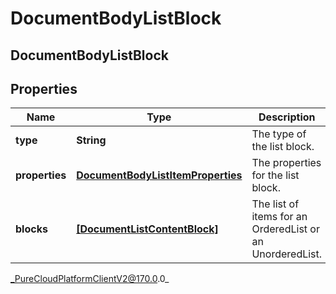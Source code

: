 # DocumentBodyListBlock

## DocumentBodyListBlock

## Properties

|Name | Type | Description | Notes|
|------------ | ------------- | ------------- | -------------|
| **type** | **String** | The type of the list block. | |
| **properties** | [**DocumentBodyListItemProperties**](DocumentBodyListItemProperties) | The properties for the list block. | [optional] |
| **blocks** | [**[DocumentListContentBlock]**]([DocumentListContentBlock]) | The list of items for an OrderedList or an UnorderedList. | |



_PureCloudPlatformClientV2@170.0.0_
